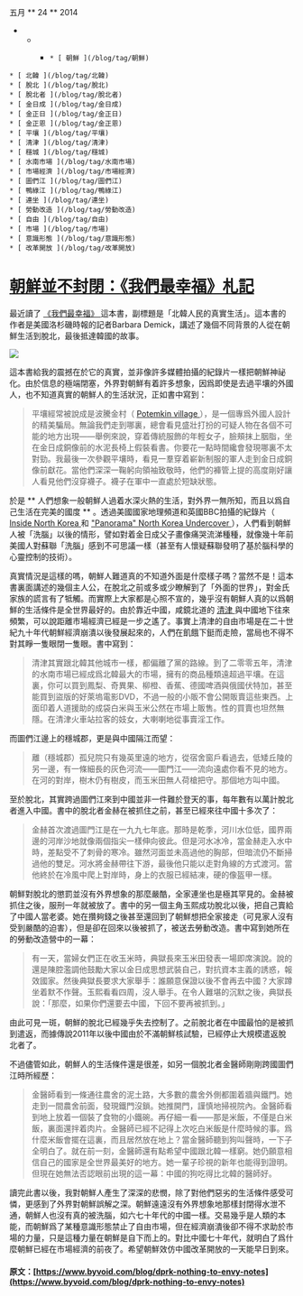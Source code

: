 五月  ** 24 ** 2014 

  *   *   *     * [ 朝鮮 ](/blog/tag/朝鮮)
    * [ 北韓 ](/blog/tag/北韓)
    * [ 脫北 ](/blog/tag/脫北)
    * [ 脫北者 ](/blog/tag/脫北者)
    * [ 金日成 ](/blog/tag/金日成)
    * [ 金正日 ](/blog/tag/金正日)
    * [ 金正恩 ](/blog/tag/金正恩)
    * [ 平壤 ](/blog/tag/平壤)
    * [ 清津 ](/blog/tag/清津)
    * [ 穩城 ](/blog/tag/穩城)
    * [ 水南市場 ](/blog/tag/水南市場)
    * [ 市場經濟 ](/blog/tag/市場經濟)
    * [ 圖們江 ](/blog/tag/圖們江)
    * [ 鴨綠江 ](/blog/tag/鴨綠江)
    * [ 連坐 ](/blog/tag/連坐)
    * [ 勞動改造 ](/blog/tag/勞動改造)
    * [ 自由 ](/blog/tag/自由)
    * [ 市場 ](/blog/tag/市場)
    * [ 意識形態 ](/blog/tag/意識形態)
    * [ 改革開放 ](/blog/tag/改革開放)

#  [ 朝鮮並不封閉：《我們最幸福》札記 ](/blog/dprk-nothing-to-envy-notes)

最近讀了 [ 《我們最幸福》 ](http://book.douban.com/subject/6428468/) 這本書，副標題是「北韓人民的真實生活」。這本書的作者是美國洛杉磯時報的記者Barbara Demick，講述了幾個不同背景的人從在朝鮮生活到脫北，最後抵達韓國的故事。 

[ ![](https://www.byvoid.com/upload/blog/nothing-to-envy/nothing-to-envy.jpg) ](https://www.byvoid.com/upload/blog/nothing-to-envy/nothing-to-envy.jpg)

這本書給我的震撼在於它的真實，並非像許多媒體拍攝的紀錄片一樣把朝鮮神祕化。由於信息的極端閉塞，外界對朝鮮有着許多想象，因爲即使是去過平壤的外國人，也不知道真實的朝鮮人的生活狀況，正如書中寫到： 

> 平壤經常被說成是波騰金村（ [ Potemkin village ](http://en.wikipedia.org/wiki/Potemkin_village) ），是一個專爲外國人設計的精美騙局。無論我們走到哪裏，總會看見盛壯打扮的可疑人物在各個不可能的地方出現——舉例來說，穿着傳統服飾的年輕女子，臉頰抹上胭脂，坐在金日成銅像前的水泥長椅上假裝看書。你要花一點時間纔會發現哪裏不太對勁。我最後一次參觀平壤時，看見一羣穿着嶄新制服的軍人走到金日成銅像前獻花。當他們深深一鞠躬向領袖致敬時，他們的褲管上提的高度剛好讓人看見他們沒穿襪子。襪子在軍中一直處於短缺狀態。 

於是 ** 人們想象一般朝鮮人過着水深火熱的生活，對外界一無所知，而且以爲自己生活在完美的國度 ** 。透過美國國家地理頻道和英國BBC拍攝的紀錄片（ [ Inside North Korea ](http://movie.douban.com/subject/3806748/) 和 [ "Panorama" North Korea Undercover ](http://movie.douban.com/subject/24295227/) ），人們看到朝鮮人被「洗腦」以後的情形，譬如對着金日成父子畫像痛哭流涕種種，就像幾十年前美國人對蘇聯「洗腦」感到不可思議一樣（甚至有人懷疑蘇聯發明了基於腦科學的心靈控制的技術）。 

真實情況是這樣的嗎，朝鮮人難道真的不知道外面是什麼樣子嗎？當然不是！這本書裏面講述的幾個主人公，在脫北之前或多或少瞭解到了「外面的世界」，對金氏家族的謊言有了牴觸。而實際上大家都是心照不宣的，幾乎沒有朝鮮人真的以爲朝鮮的生活條件是全世界最好的。由於靠近中國，咸鏡北道的 [ 清津 ](https://www.google.com/maps/place/清津市/@41.8704114,129.7845441,8z) 與中國地下往來頻繁，可以說距離市場經濟已經是一步之遙了。事實上清津的自由市場是在二十世紀九十年代朝鮮經濟崩潰以後發展起來的，人們在飢餓下鋌而走險，當局也不得不對其睜一隻眼閉一隻眼。書中寫到： 

> 清津其實跟北韓其他城市一樣，都偏離了黨的路線。到了二零零五年，清津的水南市場已經成爲北韓最大的市場，擁有的商品種類遠超過平壤。在這裏，你可以買到鳳梨、奇異果、柳橙、香蕉、德國啤酒與俄國伏特加，甚至能買到盜版的好萊塢電影DVD，不過一般的小販不會公開販賣這些東西。上面印着人道援助的成袋白米與玉米公然在市場上販售。性的買賣也坦然無隱。在清津火車站拉客的妓女，大喇喇地從事賣淫工作。 

而圖們江邊上的穩城郡，更是與中國隔江而望： 

> 離（穩城郡）孤兒院只有幾英里遠的地方，從宿舍窗戶看過去，低矮丘陵的另一邊，有一條細長的灰色河流——圖門江——流向遠處你看不見的地方。在河的對岸，樹木仍有樹皮，而玉米田無人荷槍把守。那個地方叫中國。 

至於脫北，其實跨過圖們江來到中國並非一件難於登天的事，每年數有以萬計脫北者進入中國。書中的脫北者金赫在被抓住之前，甚至已經來往中國十多次了： 

> 金赫首次渡過圖門江是在一九九七年底。那時是乾季，河川水位低，國界兩邊的河岸沙地就像兩個指尖一樣伸向彼此。但是河水冰冷，當金赫走入水中時，差點受不了刺骨的寒冷。雖然河面並未高過他的胸部，但暗流仍不斷掃過他的雙足。河水將金赫帶往下游，最後他只能以走對角線的方式渡河。當他終於在冷風中爬上對岸時，身上的衣服已經結凍，硬的像盔甲一樣。 

朝鮮對脫北的懲罰並沒有外界想象的那麼嚴酷，全家連坐也是極其罕見的。金赫被抓住之後，服刑一年就被放了。書中的另一個主角玉熙成功脫北以後，把自己賣給了中國人當老婆。她在攢夠錢之後甚至還回到了朝鮮想把全家接走（可見家人沒有受到嚴酷的迫害），但是卻在回來以後被抓了，被送去勞動改造。書中寫到她所在的勞動改造營中的一幕： 

> 有一天，當婦女們正在收玉米時，典獄長來玉米田發表一場即席演說。說的還是陳腔濫調他鼓勵大家以金日成思想武裝自己，對抗資本主義的誘惑，報效國家。然後典獄長要求大家舉手：誰願意保證以後不會再去中國？大家蹲坐着默不作聲。玉熙看看四周，沒人舉手。在令人難堪的沉默之後，典獄長說：「那麼，如果你們還要去中國，下回不要再被抓到。」 

由此可見一斑，朝鮮的脫北已經幾乎失去控制了。之前脫北者在中國最怕的是被抓到遣返，而據傳說2011年以後中國由於不滿朝鮮核試驗，已經停止大規模遣返脫北者了。 

不過儘管如此，朝鮮人的生活條件還是很差，如另一個脫北者金醫師剛剛跨國圖們江時所經歷： 

> 金醫師看到一條通往農舍的泥土路，大多數的農舍外側都圍着牆與鐵門。她走到一間農舍前面，發現鐵門沒鎖。她推開門，謹慎地掃視院內。金醫師看到地上放着一個裝了食物的小鐵碗。再仔細一看——那是米飯，不僅是白米飯，裏面還拌着肉片。金醫師已經不記得上次吃白米飯是什麼時候的事。爲什麼米飯會擺在這裏，而且居然放在地上？當金醫師聽到狗叫聲時，一下子全明白了。就在前一刻，金醫師還有點希望中國跟北韓一樣窮。她仍願意相信自己的國家是全世界最美好的地方。她一輩子珍視的新年也能得到證明。但現在她無法否認眼前出現的這一幕：中國的狗吃得比北韓的醫師好。 

讀完此書以後，我對朝鮮人產生了深深的悲憫，除了對他們惡劣的生活條件感受可憐，更感到了外界對朝鮮誤解之深。朝鮮遠遠沒有外界想象地那樣封閉得水泄不通，朝鮮人也沒有真的被洗腦，如六七十年代的中國一樣。交易幾乎是人類的本能，而朝鮮爲了某種意識形態禁止了自由市場，但在經濟崩潰後卻不得不求助於市場的力量，只是這種力量在朝鮮是自下而上的。對比中國七十年代，就明白了爲什麼朝鮮已經在市場經濟的前夜了。希望朝鮮效仿中國改革開放的一天能早日到來。 
#### 原文：[https://www.byvoid.com/blog/dprk-nothing-to-envy-notes](https://www.byvoid.com/blog/dprk-nothing-to-envy-notes)